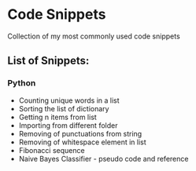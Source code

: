 # Code Snippets

Collection of my most commonly used code snippets

## List of Snippets:

### Python

- Counting unique words in a list
- Sorting the list of dictionary
- Getting n items from list
- Importing from different folder
- Removing of punctuations from string
- Removing of whitespace element in list
- Fibonacci sequence
- Naive Bayes Classifier - pseudo code and reference
